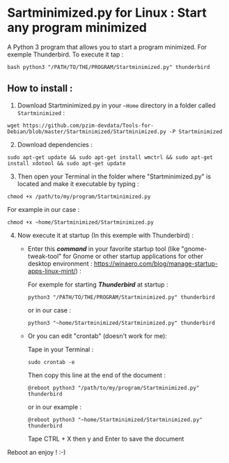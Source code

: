 # Sartminimized.py for Linux : Start any program minimized
A Python 3 program that allows you to start a program minimized. For exemple Thunderbird.
To execute it tap :

```bash python3 "/PATH/TO/THE/PROGRAM/Startminimized.py" thunderbird```
## How to install :

1. Download Startminimized.py in your `~Home` directory in a folder called `Startminimized` : 

```wget https://github.com/pzim-devdata/Tools-for-Debian/blob/master/Startminimized/Startminimized.py -P Startminimized```

2. Download dependencies :

`sudo apt-get update && sudo apt-get install wmctrl && sudo apt-get install xdotool && sudo apt-get update`

3. Then open your Terminal in the folder where "Startminimized.py" is located and make it executable by typing :

`chmod +x /path/to/my/program/Startminimized.py`

For example in our case :

`chmod +x ~home/Startminimized/Startminimized.py` 

4. Now execute it at startup (In this exemple with Thunderbird) :

    - Enter this ***command*** in your favorite startup tool (like "gnome-tweak-tool" for Gnome or other startup applications for other desktop environment : https://winaero.com/blog/manage-startup-apps-linux-mint/) :
       
       For exemple for starting ***Thunderbird*** at startup :
       
        `python3 "/PATH/TO/THE/PROGRAM/Startminimized.py" thunderbird` 
       
       or in our case :
       
       `python3 "~home/Startminimized/Startminimized.py" thunderbird` 

    - Or you can edit "crontab" (doesn't work for me):

        Tape in your Terminal :

        `sudo crontab -e`

        Then copy this line at the end of the document :

        `@reboot python3 "/path/to/my/program/Startminimized.py" thunderbird`

        or in our example :

        `@reboot python3 "~home/Startminimized/Startminimized.py" thunderbird`

        Tape CTRL + X then y and Enter to save the document

Reboot an enjoy ! :-)
